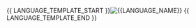 {{ LANGUAGE_TEMPLATE_START }}<img src="https://img.shields.io/static/v1?style=flat-square&label=%E2%A0%80&color=666666&labelColor={{LANGUAGE_COLOR:uri}}&message={{LANGUAGE_NAME:uri}}%EF%B8%B1{{LANGUAGE_PERCENT:uri}}%25" alt="{{LANGUAGE_NAME}}"/> {{ LANGUAGE_TEMPLATE_END }}</p>
